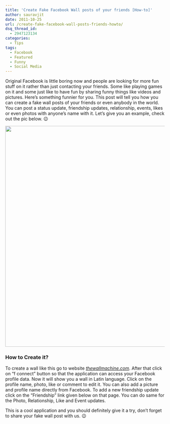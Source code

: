```yaml
---
title: 'Create Fake Facebook Wall posts of your friends [How-to]'
author: sauravjit
date: 2011-10-25
url: /create-fake-facebook-wall-posts-friends-howto/
dsq_thread_id:
  - 2947123134
categories:
  - Tips
tags:
  - Facebook
  - Featured
  - Funny
  - Social Media
---
```

Original Facebook is little boring now and people are looking for more fun stuff on it rather than just contacting your friends. Some like playing games on it and some just like to have fun by sharing funny things like videos and pictures. Here&#8217;s something funnier for you. This post will tell you how you can create a fake wall posts of your friends or even anybody in the world. You can post a status update, friendship updates, relationship, events, likes or even photos with anyone&#8217;s name with it. Let&#8217;s give you an example, check out the pic below. 😉

<img class="alignnone size-full wp-image-47070" title="1234" src="http://cdn.devilsworkshop.org/files/2011/10/1234.jpg" alt="" width="610" height="696" />

### How to Create it?

To create a wall like this go to website <a href="http://thewallmachine.com/" onclick="_gaq.push(['_trackEvent', 'outbound-article', 'http://thewallmachine.com/', 'thewallmachine.com']);" target="_blank"><em>thewallmachine.com</em></a>. After that click on &#8220;f connect&#8221; button so that the application can access your Facebook profile data. Now it will show you a wall in Latin language. Click on the profile name, photo, like or comment to edit it. You can also add a picture and profile name directly from Facebook. To add a new friendship update click on the &#8220;Friendship&#8221; link given below on that page. You can do same for the Photo, Relationship, Like and Event updates.

This is a cool application and you should definitely give it a try, don&#8217;t forget to share your fake wall post with us. 😉
